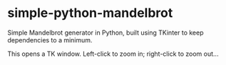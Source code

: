 # simple-python-mandelbrot
Simple Mandelbrot generator in Python, built using TKinter to keep dependencies to a minimum.

This opens a TK window. Left-click to zoom in; right-click to zoom out...